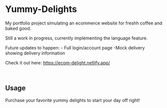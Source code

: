 # Yummy-Delights

My portfolio project simulating an ecommerce website for freshh coffee and baked good.

Still a work in progress, currently implementing the language feature.

Future updates to happen: - Full login/account page -Mock delivery showing delivery information

Check it out here: https://ecom-delight.netlify.app/

&nbsp;

## Usage

Purchase your favorite yummy delights to start your day off right!

